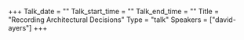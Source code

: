 +++
Talk_date = ""
Talk_start_time = ""
Talk_end_time = ""
Title = "Recording Architectural Decisions"
Type = "talk"
Speakers = ["david-ayers"]
+++


